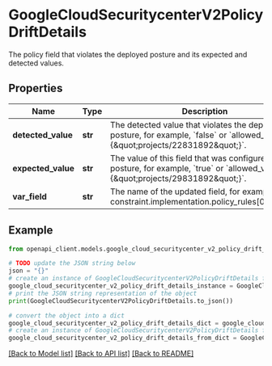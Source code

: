 # GoogleCloudSecuritycenterV2PolicyDriftDetails

The policy field that violates the deployed posture and its expected and detected values.

## Properties

Name | Type | Description | Notes
------------ | ------------- | ------------- | -------------
**detected_value** | **str** | The detected value that violates the deployed posture, for example, &#x60;false&#x60; or &#x60;allowed_values&#x3D;{\&quot;projects/22831892\&quot;}&#x60;. | [optional] 
**expected_value** | **str** | The value of this field that was configured in a posture, for example, &#x60;true&#x60; or &#x60;allowed_values&#x3D;{\&quot;projects/29831892\&quot;}&#x60;. | [optional] 
**var_field** | **str** | The name of the updated field, for example constraint.implementation.policy_rules[0].enforce | [optional] 

## Example

```python
from openapi_client.models.google_cloud_securitycenter_v2_policy_drift_details import GoogleCloudSecuritycenterV2PolicyDriftDetails

# TODO update the JSON string below
json = "{}"
# create an instance of GoogleCloudSecuritycenterV2PolicyDriftDetails from a JSON string
google_cloud_securitycenter_v2_policy_drift_details_instance = GoogleCloudSecuritycenterV2PolicyDriftDetails.from_json(json)
# print the JSON string representation of the object
print(GoogleCloudSecuritycenterV2PolicyDriftDetails.to_json())

# convert the object into a dict
google_cloud_securitycenter_v2_policy_drift_details_dict = google_cloud_securitycenter_v2_policy_drift_details_instance.to_dict()
# create an instance of GoogleCloudSecuritycenterV2PolicyDriftDetails from a dict
google_cloud_securitycenter_v2_policy_drift_details_from_dict = GoogleCloudSecuritycenterV2PolicyDriftDetails.from_dict(google_cloud_securitycenter_v2_policy_drift_details_dict)
```
[[Back to Model list]](../README.md#documentation-for-models) [[Back to API list]](../README.md#documentation-for-api-endpoints) [[Back to README]](../README.md)


